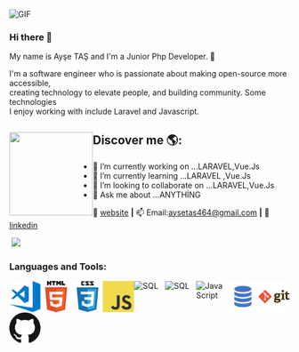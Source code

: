 <img align="center" alt="GIF" src="https://github.com/arsentieva/arsentieva/blob/main/code.gif?raw=true" width="600" height="300" />

### Hi there 👋 

 My name is Ayşe TAŞ and I'm a Junior Php Developer. 💜

I'm a software engineer who is passionate about making open-source more accessible,<br>
creating technology to elevate people, and building community. Some technologies <br>
I enjoy working with include Laravel and Javascript.

## Discover me 🌎: <a href="https://github.com/sponsors/M0nica"><img align="left" width="150" height="150" src="https://github.com/M0nica/M0nica/blob/main/octomonica/m0nica-octocat-rotating.gif?raw=true"></a>
- 🔭 I’m currently working on ...LARAVEL,Vue.Js 
- 🧠  I’m currently learning ...LARAVEL ,Vue.Js
- 👯 I’m looking to collaborate on ...LARAVEL,Vue.Js
- 💬 Ask me about ...ANYTHİNG

🏡 [website][website] **|** 
📫  Email:aysetas464@gmail.com **|** 
💼 [linkedin][linkedin]

[website]: https://#
[linkedin]: https://linkedin.com/in/https://linkedin.com/in/ay%C5%9Fe-ta%C5%9F-2712b5142


<p>&nbsp;<img   src="https://github-readme-stats.vercel.app/api?username=aysetas&show_icons=true&theme=gruvbox" width="600" /></p>

 ### Languages and Tools:

<img align="left" alt="Visual Studio Code" width="56px" src="https://raw.githubusercontent.com/github/explore/80688e429a7d4ef2fca1e82350fe8e3517d3494d/topics/visual-studio-code/visual-studio-code.png" />
<img align="left" alt="HTML5" width="56px" src="https://raw.githubusercontent.com/github/explore/80688e429a7d4ef2fca1e82350fe8e3517d3494d/topics/html/html.png" />
<img align="left" alt="CSS3" width="56px" src="https://raw.githubusercontent.com/github/explore/80688e429a7d4ef2fca1e82350fe8e3517d3494d/topics/css/css.png" />
<img align="left" alt="JavaScript" width="56px" src="https://raw.githubusercontent.com/github/explore/80688e429a7d4ef2fca1e82350fe8e3517d3494d/topics/javascript/javascript.png"/>
 <img align="left" alt="SQL" width="56px" src="https://www.yazilimevi.com/images/virtuemart/product/phpstorm-logo.png"/>
 <img align="left" alt="SQL" width="56px" src="https://upload.wikimedia.org/wikipedia/commons/9/9a/Laravel.svg"/>
 <img align="left" alt="JavaScript" width="56px" src="https://d2.alternativeto.net/dist/icons/laragon_124368.png?width=64&height=64&mode=crop&upscale=false/">
<img align="left" alt="SQL" width="56px" src="https://raw.githubusercontent.com/github/explore/80688e429a7d4ef2fca1e82350fe8e3517d3494d/topics/sql/sql.png" />
<img align="left" alt="Git" width="56px" src="https://raw.githubusercontent.com/github/explore/80688e429a7d4ef2fca1e82350fe8e3517d3494d/topics/git/git.png" />
<img align="left" alt="GitHub" width="56px" src="https://raw.githubusercontent.com/github/explore/78df643247d429f6cc873026c0622819ad797942/topics/github/github.png" />
